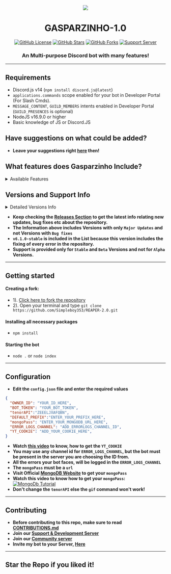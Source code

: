 **<p align="center"> <img src="https://cdn.discordapp.com/icons/1029848897167835177/cf7be122279d1fd2432ee255a2f82859.png?size=4096" /> </p>**


<h1 align="center"> GASPARZINHO-1.0  </h1>
<p align="center">
<a href="https://github.com/Simpleboy353/REAPER-2.0/blob/main/LICENSE.md"><img alt="GitHub License" src="https://img.shields.io/github/license/Simpleboy353/REAPER-2.0?style=for-the-badge"></a>
<a href="https://github.com/Simpleboy353/stargazers"><img alt="GitHub Stars" src="https://img.shields.io/github/stars/Simpleboy353/REAPER-2.0?style=for-the-badge"></a> 
<a href="https://github.com/Simpleboy353/REAPER-2.0/network"><img alt="GitHub Forks" src="https://img.shields.io/github/forks/Simpleboy353/REAPER-2.0?style=for-the-badge"></a>
<a href="https://infinitybot.tk/support"><img alt="Support Server" src="https://img.shields.io/badge/Discord-7289DA?style=for-the-badge&logo=discord&logoColor=white"></a>
</p>
<h3 align="center">An Multi-purpose Discord bot with many features!</h3>

---

## Requirements
- Discord.js v14 (`npm install discord.js@latest`)
- `applications.commands` scope enabled for your bot in Developer Portal (For Slash Cmds).
- `MESSAGE_CONTENT`, `GUILD_MEMBERS` intents enabled in Developer Portal (`GUILD_PRESENCES` is optional)
- NodeJS v16.9.0 or higher
- Basic knowledge of JS or Discord.JS

## Have suggestions on what could be added?
- **Leave your suggestions right [here](https://github.com/Simpleboy353/REAPER-2.0/discussions/138) then!**

## What features does Gasparzinho Include?

<details><summary>Available Features</summary>

| Features             | Availability |
| -------------------- | ------------ |
| User Info            |     ✅       |
| Server Info          |     ✅       |
| Music Commands       |     ✅       |
| Welcome Message      |     ✅       |
| Leave Message        |     ✅       |
| Auto Role            |     ✅       |
| Role ADD/REMOVE      |     ✅       |

</details>

## Versions and Support Info

<details><summary>Detailed Versions Info</summary>

|              Gasparzinho Versions                      | Support Status |
| ------------------------------------------------------ | -------------- |
| v1.0.0-alpha (Inicial Features)                        |       Available          |

</details>

- **Keep checking the [Releases Section](https://github.com/Simpleboy353/REAPER-2.0/releases) to get the latest info relating new updates, bug fixes etc about the repository.**
- **The Information above includes Versions with only `Major Updates` and not Versions with `Bug fixes`**
- **`v6.1.0-stable` is included in the List because this version includes the fixing of every error in the repository.**
- **Support is provided only for `Stable` and `Beta` Versions and not for `Alpha` Versions.**

---

## Getting started
#### Creating a fork:
- 1). [Click here to fork the repository](https://github.com/Simpleboy353/REAPER-2.0)
- 2). Open your terminal and type `git clone https://github.com/Simpleboy353/REAPER-2.0.git`
#### Installing all necessary packages
- `npm install`
#### Starting the bot
- `node .` or `node index` 

---

## Configuration
- **Edit the `config.json` file and enter the  required values**
```json
{
  "OWNER_ID": "YOUR_ID_HERE",
  "BOT_TOKEN": "YOUR_BOT_TOKEN",
  "tenorAPI":"ZEEELJXAFQBN",
  "DEFAULT_PREFIX":"ENTER_YOUR_PREFIX_HERE",
  "mongoPass": "ENTER_YOUR_MONGODB_URL_HERE",
  "ERROR_LOGS_CHANNEL": "ADD_ERRORLOGS_CHANNEL_ID",
  "YT_COOKIE": "ADD_YOUR_COOKIE_HERE",
}
```
- **Watch [this video](https://youtu.be/BPqJIl34gm8) to know, how to get the `YT_COOKIE`**
- **You may use any channel id for `ERROR_LOGS_CHANNEL`, but the bot must be present in the server you are choosing the ID from.**
- **All the errors your bot faces, will be logged in the `ERROR_LOGS_CHANNEL`**
- **The `mongoPass` must be a `url`**
- **Visit Official [MongoDB Website](https://mongodb.com) to get your `mongoPass`**
- **Watch this video to know how to get your `mongoPass`:**
[![MongoDb Tutorial](http://img.youtube.com/vi/pf-8KA8td88/0.jpg)](http://www.youtube.com/watch?v=pf-8KA8td88 "MongoDB Tutorial")
- **Don't change the `tenorAPI` else the `gif` command won't work!**


---

## Contributing
- **Before contributing to this repo, make sure to read [CONTRIBUTIONS.md](https://github.com/Simpleboy353/REAPER-2.0/blob/master/CONTRIBUTIONS.md)**
- **Join our [Support & Development Server](https://infinitybot.tk/support)**
- **Join our [Community server](https://discord.gg/yMfyeNR2DT)**
- **Invite my bot to your Server, [Here](https://infinitybot.tk/invite)**

---

## Star the Repo if you liked it!
